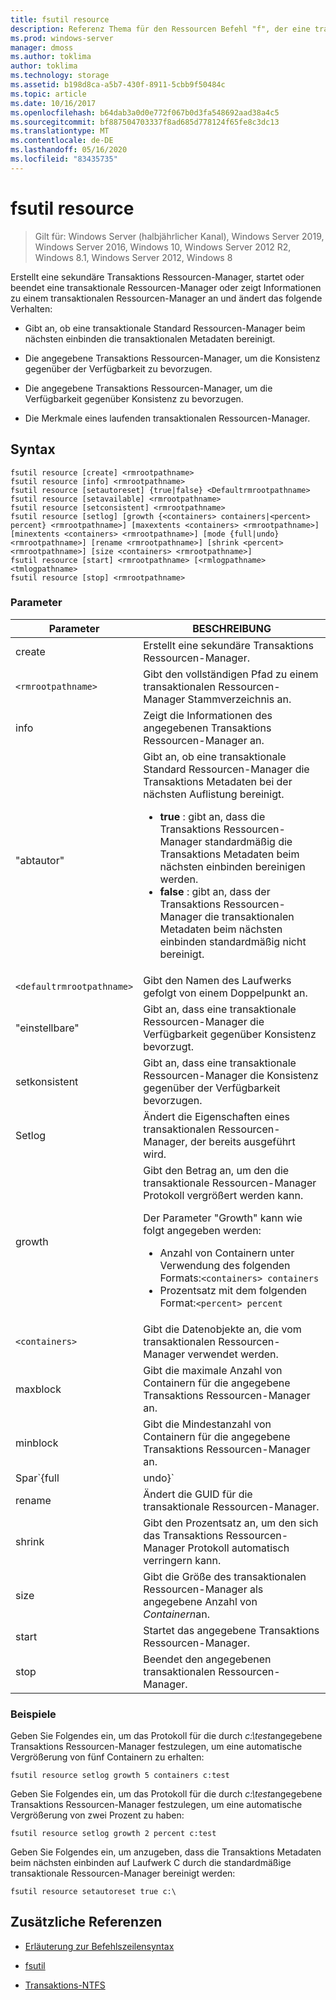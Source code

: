 ```yaml
---
title: fsutil resource
description: Referenz Thema für den Ressourcen Befehl "f", der eine transaktionale Ressourcen-Manager und das zugehörige Verhalten verwaltet.
ms.prod: windows-server
manager: dmoss
ms.author: toklima
author: toklima
ms.technology: storage
ms.assetid: b198d8ca-a5b7-430f-8911-5cbb9f50484c
ms.topic: article
ms.date: 10/16/2017
ms.openlocfilehash: b64dab3a0d0e772f067b0d3fa548692aad38a4c5
ms.sourcegitcommit: bf887504703337f8ad685d778124f65fe8c3dc13
ms.translationtype: MT
ms.contentlocale: de-DE
ms.lasthandoff: 05/16/2020
ms.locfileid: "83435735"
---
```

# <a name="fsutil-resource"></a>fsutil resource

> Gilt für: Windows Server (halbjährlicher Kanal), Windows Server 2019, Windows Server 2016, Windows 10, Windows Server 2012 R2, Windows 8.1, Windows Server 2012, Windows 8

Erstellt eine sekundäre Transaktions Ressourcen-Manager, startet oder beendet eine transaktionale Ressourcen-Manager oder zeigt Informationen zu einem transaktionalen Ressourcen-Manager an und ändert das folgende Verhalten:

- Gibt an, ob eine transaktionale Standard Ressourcen-Manager beim nächsten einbinden die transaktionalen Metadaten bereinigt.

- Die angegebene Transaktions Ressourcen-Manager, um die Konsistenz gegenüber der Verfügbarkeit zu bevorzugen.

- Die angegebene Transaktions Ressourcen-Manager, um die Verfügbarkeit gegenüber Konsistenz zu bevorzugen.

- Die Merkmale eines laufenden transaktionalen Ressourcen-Manager.

## <a name="syntax"></a>Syntax

```
fsutil resource [create] <rmrootpathname>
fsutil resource [info] <rmrootpathname>
fsutil resource [setautoreset] {true|false} <Defaultrmrootpathname>
fsutil resource [setavailable] <rmrootpathname>
fsutil resource [setconsistent] <rmrootpathname>
fsutil resource [setlog] [growth {<containers> containers|<percent> percent} <rmrootpathname>] [maxextents <containers> <rmrootpathname>] [minextents <containers> <rmrootpathname>] [mode {full|undo} <rmrootpathname>] [rename <rmrootpathname>] [shrink <percent> <rmrootpathname>] [size <containers> <rmrootpathname>]
fsutil resource [start] <rmrootpathname> [<rmlogpathname> <tmlogpathname>
fsutil resource [stop] <rmrootpathname>
```

### <a name="parameters"></a>Parameter

| Parameter | BESCHREIBUNG |
| --------- | ----------- |
| create | Erstellt eine sekundäre Transaktions Ressourcen-Manager. |
| `<rmrootpathname>` | Gibt den vollständigen Pfad zu einem transaktionalen Ressourcen-Manager Stammverzeichnis an. |
| info | Zeigt die Informationen des angegebenen Transaktions Ressourcen-Manager an. |
| "abtautor" | Gibt an, ob eine transaktionale Standard Ressourcen-Manager die Transaktions Metadaten bei der nächsten Auflistung bereinigt.<ul><li>**true** : gibt an, dass die Transaktions Ressourcen-Manager standardmäßig die Transaktions Metadaten beim nächsten einbinden bereinigen werden.</li><li>**false** : gibt an, dass der Transaktions Ressourcen-Manager die transaktionalen Metadaten beim nächsten einbinden standardmäßig nicht bereinigt. |
| `<defaultrmrootpathname>` | Gibt den Namen des Laufwerks gefolgt von einem Doppelpunkt an. |
| "einstellbare" | Gibt an, dass eine transaktionale Ressourcen-Manager die Verfügbarkeit gegenüber Konsistenz bevorzugt. |
| setkonsistent | Gibt an, dass eine transaktionale Ressourcen-Manager die Konsistenz gegenüber der Verfügbarkeit bevorzugen. |
| Setlog | Ändert die Eigenschaften eines transaktionalen Ressourcen-Manager, der bereits ausgeführt wird. |
| growth | Gibt den Betrag an, um den die transaktionale Ressourcen-Manager Protokoll vergrößert werden kann.<p>Der Parameter "Growth" kann wie folgt angegeben werden:<ul><li>Anzahl von Containern unter Verwendung des folgenden Formats:`<containers> containers`</li><li>Prozentsatz mit dem folgenden Format:`<percent> percent`</li></ul> |
| `<containers>` | Gibt die Datenobjekte an, die vom transaktionalen Ressourcen-Manager verwendet werden. |
| maxblock | Gibt die maximale Anzahl von Containern für die angegebene Transaktions Ressourcen-Manager an. |
| minblock | Gibt die Mindestanzahl von Containern für die angegebene Transaktions Ressourcen-Manager an. |
| Spar`{full|undo}` | Gibt an, ob alle Transaktionen protokolliert ( **Full**) oder nur Rollback-Ereignisse protokolliert (**Rückgängig**) werden. |
| rename | Ändert die GUID für die transaktionale Ressourcen-Manager. |
| shrink | Gibt den Prozentsatz an, um den sich das Transaktions Ressourcen-Manager Protokoll automatisch verringern kann. |
| size | Gibt die Größe des transaktionalen Ressourcen-Manager als angegebene Anzahl von *Containern*an. |
| start | Startet das angegebene Transaktions Ressourcen-Manager. |
| stop | Beendet den angegebenen transaktionalen Ressourcen-Manager. |

### <a name="examples"></a>Beispiele

Geben Sie Folgendes ein, um das Protokoll für die durch *c:\test*angegebene Transaktions Ressourcen-Manager festzulegen, um eine automatische Vergrößerung von fünf Containern zu erhalten:

```
fsutil resource setlog growth 5 containers c:test
```

Geben Sie Folgendes ein, um das Protokoll für die durch *c:\test*angegebene Transaktions Ressourcen-Manager festzulegen, um eine automatische Vergrößerung von zwei Prozent zu haben:

```
fsutil resource setlog growth 2 percent c:test
```

Geben Sie Folgendes ein, um anzugeben, dass die Transaktions Metadaten beim nächsten einbinden auf Laufwerk C durch die standardmäßige transaktionale Ressourcen-Manager bereinigt werden:

```
fsutil resource setautoreset true c:\
```

## <a name="additional-references"></a>Zusätzliche Referenzen

- [Erläuterung zur Befehlszeilensyntax](command-line-syntax-key.md)

- [fsutil](fsutil.md)

- [Transaktions-NTFS](https://docs.microsoft.com/previous-versions/windows/it-pro/windows-server-2008-R2-and-2008/cc730726(v=ws.10))
